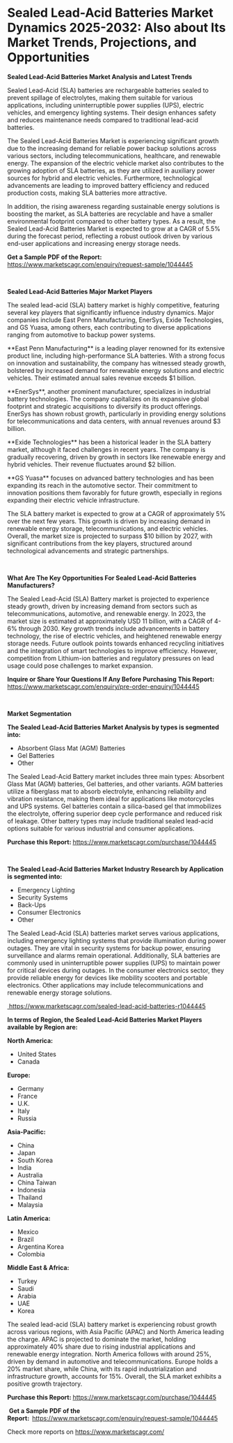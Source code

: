 <p><h1>Sealed Lead-Acid Batteries Market Dynamics 2025-2032: Also about Its Market Trends, Projections, and Opportunities</h1></p><p><strong>Sealed Lead-Acid Batteries Market Analysis and Latest Trends</strong></p>
<p><p>Sealed Lead-Acid (SLA) batteries are rechargeable batteries sealed to prevent spillage of electrolytes, making them suitable for various applications, including uninterruptible power supplies (UPS), electric vehicles, and emergency lighting systems. Their design enhances safety and reduces maintenance needs compared to traditional lead-acid batteries.</p><p>The Sealed Lead-Acid Batteries Market is experiencing significant growth due to the increasing demand for reliable power backup solutions across various sectors, including telecommunications, healthcare, and renewable energy. The expansion of the electric vehicle market also contributes to the growing adoption of SLA batteries, as they are utilized in auxiliary power sources for hybrid and electric vehicles. Furthermore, technological advancements are leading to improved battery efficiency and reduced production costs, making SLA batteries more attractive.</p><p>In addition, the rising awareness regarding sustainable energy solutions is boosting the market, as SLA batteries are recyclable and have a smaller environmental footprint compared to other battery types. As a result, the Sealed Lead-Acid Batteries Market is expected to grow at a CAGR of 5.5% during the forecast period, reflecting a robust outlook driven by various end-user applications and increasing energy storage needs.</p></p>
<p><strong>Get a Sample PDF of the Report:&nbsp;</strong> <a href="https://www.marketscagr.com/enquiry/request-sample/1044445?utm_campaign=3561&utm_medium=2&utm_source=Github&utm_content=ia&utm_term=27032025&utm_id=sealed-lead-acid-batteries">https://www.marketscagr.com/enquiry/request-sample/1044445</a></p>
<p>&nbsp;</p>
<p><strong>Sealed Lead-Acid Batteries Major Market Players</strong></p>
<p><p>The sealed lead-acid (SLA) battery market is highly competitive, featuring several key players that significantly influence industry dynamics. Major companies include East Penn Manufacturing, EnerSys, Exide Technologies, and GS Yuasa, among others, each contributing to diverse applications ranging from automotive to backup power systems.</p><p>**East Penn Manufacturing** is a leading player renowned for its extensive product line, including high-performance SLA batteries. With a strong focus on innovation and sustainability, the company has witnessed steady growth, bolstered by increased demand for renewable energy solutions and electric vehicles. Their estimated annual sales revenue exceeds $1 billion.</p><p>**EnerSys**, another prominent manufacturer, specializes in industrial battery technologies. The company capitalizes on its expansive global footprint and strategic acquisitions to diversify its product offerings. EnerSys has shown robust growth, particularly in providing energy solutions for telecommunications and data centers, with annual revenues around $3 billion.</p><p>**Exide Technologies** has been a historical leader in the SLA battery market, although it faced challenges in recent years. The company is gradually recovering, driven by growth in sectors like renewable energy and hybrid vehicles. Their revenue fluctuates around $2 billion.</p><p>**GS Yuasa** focuses on advanced battery technologies and has been expanding its reach in the automotive sector. Their commitment to innovation positions them favorably for future growth, especially in regions expanding their electric vehicle infrastructure.</p><p>The SLA battery market is expected to grow at a CAGR of approximately 5% over the next few years. This growth is driven by increasing demand in renewable energy storage, telecommunications, and electric vehicles. Overall, the market size is projected to surpass $10 billion by 2027, with significant contributions from the key players, structured around technological advancements and strategic partnerships.</p></p>
<p>&nbsp;</p>
<p><strong>What Are The Key Opportunities For Sealed Lead-Acid Batteries Manufacturers?</strong></p>
<p><p>The Sealed Lead-Acid (SLA) Battery market is projected to experience steady growth, driven by increasing demand from sectors such as telecommunications, automotive, and renewable energy. In 2023, the market size is estimated at approximately USD 11 billion, with a CAGR of 4-6% through 2030. Key growth trends include advancements in battery technology, the rise of electric vehicles, and heightened renewable energy storage needs. Future outlook points towards enhanced recycling initiatives and the integration of smart technologies to improve efficiency. However, competition from Lithium-ion batteries and regulatory pressures on lead usage could pose challenges to market expansion.</p></p>
<p><strong>Inquire or Share Your Questions If Any Before Purchasing This Report:</strong> <a href="https://www.marketscagr.com/enquiry/pre-order-enquiry/1044445?utm_campaign=3561&utm_medium=2&utm_source=Github&utm_content=ia&utm_term=27032025&utm_id=sealed-lead-acid-batteries">https://www.marketscagr.com/enquiry/pre-order-enquiry/1044445</a></p>
<p>&nbsp;</p>
<p><strong>Market Segmentation</strong></p>
<p><strong>The Sealed Lead-Acid Batteries Market Analysis by types is segmented into:</strong></p>
<p><ul><li>Absorbent Glass Mat (AGM) Batteries</li><li>Gel Batteries</li><li>Other</li></ul></p>
<p><p>The Sealed Lead-Acid Battery market includes three main types: Absorbent Glass Mat (AGM) batteries, Gel batteries, and other variants. AGM batteries utilize a fiberglass mat to absorb electrolyte, enhancing reliability and vibration resistance, making them ideal for applications like motorcycles and UPS systems. Gel batteries contain a silica-based gel that immobilizes the electrolyte, offering superior deep cycle performance and reduced risk of leakage. Other battery types may include traditional sealed lead-acid options suitable for various industrial and consumer applications.</p></p>
<p><strong>Purchase this Report:&nbsp;</strong><a href="https://www.marketscagr.com/purchase/1044445?utm_campaign=3561&utm_medium=2&utm_source=Github&utm_content=ia&utm_term=27032025&utm_id=sealed-lead-acid-batteries">https://www.marketscagr.com/purchase/1044445</a></p>
<p>&nbsp;</p>
<p><strong>The Sealed Lead-Acid Batteries Market Industry Research by Application is segmented into:</strong></p>
<p><ul><li>Emergency Lighting</li><li>Security Systems</li><li>Back-Ups</li><li>Consumer Electronics</li><li>Other</li></ul></p>
<p><p>The Sealed Lead-Acid (SLA) batteries market serves various applications, including emergency lighting systems that provide illumination during power outages. They are vital in security systems for backup power, ensuring surveillance and alarms remain operational. Additionally, SLA batteries are commonly used in uninterruptible power supplies (UPS) to maintain power for critical devices during outages. In the consumer electronics sector, they provide reliable energy for devices like mobility scooters and portable electronics. Other applications may include telecommunications and renewable energy storage solutions.</p></p>
<p><a href="https://www.marketscagr.com/sealed-lead-acid-batteries-r1044445?utm_campaign=3561&utm_medium=2&utm_source=Github&utm_content=ia&utm_term=27032025&utm_id=sealed-lead-acid-batteries">&nbsp;https://www.marketscagr.com/sealed-lead-acid-batteries-r1044445</a></p>
<p><strong>In terms of Region, the Sealed Lead-Acid Batteries Market Players available by Region are:</strong></p>
<p>
    <p> <strong> North America: </strong>
        <ul>
            <li>United States</li>
            <li>Canada</li>
        </ul>
        </p> 
    <p> <strong> Europe: </strong>
        <ul>
            <li>Germany</li>
            <li>France</li>
            <li>U.K.</li>
            <li>Italy</li>
            <li>Russia</li>
        </ul>
        </p> 
    <p> <strong> Asia-Pacific: </strong>
        <ul>
            <li>China</li>
            <li>Japan</li>
            <li>South Korea</li>
            <li>India</li>
            <li>Australia</li>
            <li>China Taiwan</li>
            <li>Indonesia</li>
            <li>Thailand</li>
            <li>Malaysia</li>
        </ul>
        </p> 
    <p> <strong> Latin America: </strong>
        <ul>
            <li>Mexico</li>
            <li>Brazil</li>
            <li>Argentina Korea</li>
            <li>Colombia</li>
        </ul>
        </p> 
    <p> <strong> Middle East & Africa: </strong>
        <ul>
            <li>Turkey</li>
            <li>Saudi</li>
            <li>Arabia</li>
            <li>UAE</li>
            <li>Korea</li>
        </ul>
    </p>
    </p>
<p><p>The sealed lead-acid (SLA) battery market is experiencing robust growth across various regions, with Asia Pacific (APAC) and North America leading the charge. APAC is projected to dominate the market, holding approximately 40% share due to rising industrial applications and renewable energy integration. North America follows with around 25%, driven by demand in automotive and telecommunications. Europe holds a 20% market share, while China, with its rapid industrialization and infrastructure growth, accounts for 15%. Overall, the SLA market exhibits a positive growth trajectory.</p></p>
<p><strong>Purchase this Report: </strong><a href="https://www.marketscagr.com/purchase/1044445?utm_campaign=3561&utm_medium=2&utm_source=Github&utm_content=ia&utm_term=27032025&utm_id=sealed-lead-acid-batteries">https://www.marketscagr.com/purchase/1044445</a></p>
<p>&nbsp;<strong>Get a Sample PDF of the Report:&nbsp;&nbsp;</strong><a href="https://www.marketscagr.com/enquiry/request-sample/1044445?utm_campaign=3561&utm_medium=2&utm_source=Github&utm_content=ia&utm_term=27032025&utm_id=sealed-lead-acid-batteries">https://www.marketscagr.com/enquiry/request-sample/1044445</a></p>
<p><strong></strong></p>
<p>Check more reports on <a href="https://www.marketscagr.com/?utm_campaign=3561&utm_medium=2&utm_source=Github&utm_content=ia&utm_term=27032025&utm_id=sealed-lead-acid-batteries">https://www.marketscagr.com/</a></p>